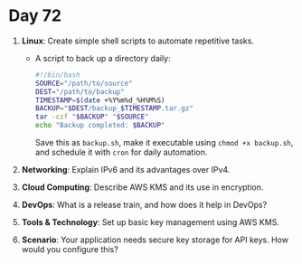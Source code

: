# Day 72


1. **Linux**: Create simple shell scripts to automate repetitive tasks.
   - A script to back up a directory daily:
     
     ```bash
     #!/bin/bash
     SOURCE="/path/to/source"
     DEST="/path/to/backup"
     TIMESTAMP=$(date +%Y%m%d_%H%M%S)
     BACKUP="$DEST/backup_$TIMESTAMP.tar.gz"
     tar -czf "$BACKUP" "$SOURCE"
     echo "Backup completed: $BACKUP"
     ```
     Save this as `backup.sh`, make it executable using `chmod +x backup.sh`, and schedule it with `cron` for daily automation.


2. **Networking**: Explain IPv6 and its advantages over IPv4.

3. **Cloud Computing**: Describe AWS KMS and its use in encryption.

4. **DevOps**: What is a release train, and how does it help in DevOps?

5. **Tools & Technology**: Set up basic key management using AWS KMS.

6. **Scenario**: Your application needs secure key storage for API keys. How would you configure this?


